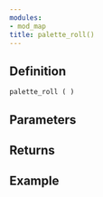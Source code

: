 ```yaml
---
modules:
- mod_map
title: palette_roll()
---
```


## Definition

    palette_roll ( )

## Parameters

## Returns

## Example

```
```
